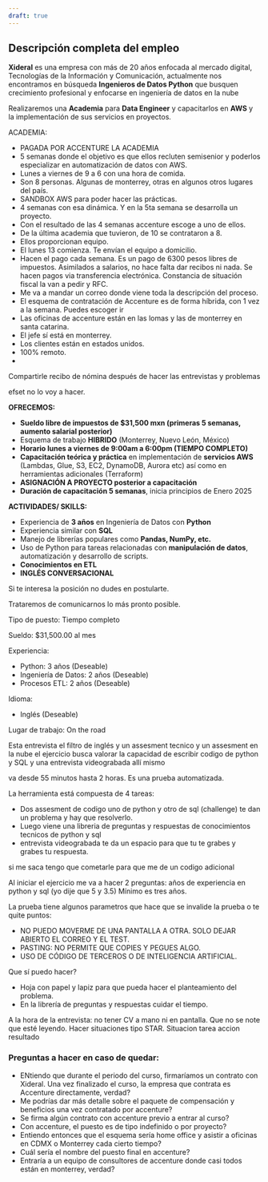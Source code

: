 ```yaml
---
draft: true
---
```

## Descripción completa del empleo

**Xideral** es una empresa con más de 20 años enfocada al mercado digital, Tecnologías de la Información y Comunicación, actualmente nos encontramos en búsqueda **Ingenieros de Datos Python** que busquen crecimiento profesional y enfocarse en ingeniería de datos en la nube

Realizaremos una **Academia** para **Data Engineer** y capacitarlos en **AWS** y la implementación de sus servicios en proyectos.

ACADEMIA: 
- PAGADA POR ACCENTURE LA ACADEMIA
- 5 semanas donde el objetivo es que ellos recluten semisenior y poderlos especializar en automatización de datos con AWS. 
- Lunes a viernes de 9 a 6 con una hora de comida.
- Son 8 personas. Algunas de monterrey, otras en algunos otros lugares del país. 
- SANDBOX AWS para poder hacer las prácticas. 
- 4 semanas con esa dinámica. Y en la 5ta semana se desarrolla un proyecto. 
- Con el resultado de las 4 semanas accenture escoge a uno de ellos. 
- De la última academia que tuvieron, de 10 se contrataron a 8. 
- Ellos proporcionan equipo. 
- El lunes 13 comienza. Te envían el equipo a domicilio. 
- Hacen el pago cada semana. Es un pago de 6300 pesos libres de impuestos. Asimilados a salarios, no hace falta dar recibos ni nada. Se hacen pagos via transferencia electrónica. Constancia de situación fiscal la van a pedir y RFC. 
- Me va a mandar un correo donde viene toda la descripción del proceso. 
- El esquema de contratación de Accenture es de forma híbrida, con 1 vez a la semana. Puedes escoger ir 
- Las oficinas de accenture están en las lomas y las de monterrey en santa catarina. 
- El jefe sí está en monterrey. 
- Los clientes están en estados unidos. 
- 100% remoto. 
- 

Compartirle recibo de nómina después de hacer las entrevistas y problemas

efset no lo voy a hacer. 



**OFRECEMOS:**

- **Sueldo libre de impuestos de $31,500 mxn (primeras 5 semanas, aumento salarial posterior)**
- Esquema de trabajo **HIBRIDO** (Monterrey, Nuevo León, México)
- **Horario lunes a viernes de 9:00am a 6:00pm (TIEMPO COMPLETO)**
- **Capacitación teórica y práctica** en implementación de **servicios AWS** (Lambdas, Glue, S3, EC2, DynamoDB, Aurora etc) así como en herramientas adicionales (Terraform)
- **ASIGNACIÓN A PROYECTO posterior a capacitación**
- **Duración de capacitación 5 semanas**, inicia principios de Enero 2025

**ACTIVIDADES/ SKILLS:**

- Experiencia de **3 años** en Ingeniería de Datos con **Python**
- Experiencia similar con **SQL**
- Manejo de librerías populares como **Pandas, NumPy, etc.**
- Uso de Python para tareas relacionadas con **manipulación de datos**, automatización y desarrollo de scripts.
- **Conocimientos en ETL**
- **INGLÉS CONVERSACIONAL**

Si te interesa la posición no dudes en postularte.

Trataremos de comunicarnos lo más pronto posible.

Tipo de puesto: Tiempo completo

Sueldo: $31,500.00 al mes

Experiencia:

- Python: 3 años (Deseable)
- Ingeniería de Datos: 2 años (Deseable)
- Procesos ETL: 2 años (Deseable)

Idioma:

- Inglés (Deseable)

Lugar de trabajo: On the road




Esta entrevista el filtro de inglés 
y un assesment tecnico y un assesment en la nube
el ejercicio busca valorar la capacidad de escribir codigo de python y SQL y una entrevista videograbada allí mismo 

va desde 55 minutos hasta 2 horas. Es una prueba automatizada. 


La herramienta está compuesta de 4 tareas: 
- Dos assesment de codigo uno de python y otro de sql (challenge) te dan un problema y hay que resolverlo. 
- Luego viene una libreria de preguntas y respuestas de conocimientos tecnicos de python y sql 
- entrevista videograbada te da un espacio para que tu te grabes y grabes tu respuesta. 

si me saca tengo que cometarle para que me de un codigo adicional 

Al iniciar el ejercicio me va a hacer 2 preguntas: 
años de experiencia en python y sql (yo dije que 5 y 3.5) Mínimo es tres años. 

La prueba tiene algunos parametros que hace que se invalide la prueba o te quite puntos: 
- NO PUEDO MOVERME DE UNA PANTALLA A OTRA. SOLO DEJAR ABIERTO EL CORREO Y EL TEST. 
- PASTING: NO PERMITE QUE COPIES Y PEGUES ALGO. 
- USO DE CÓDIGO DE TERCEROS O DE INTELIGENCIA ARTIFICIAL. 

Que sí puedo hacer? 
- Hoja con papel y lapiz para que pueda hacer el planteamiento del problema. 
- En la librería de preguntas y respuestas cuidar el tiempo. 

A la hora de la entrevista: no tener CV a mano ni en pantalla. Que no se note que esté leyendo. 
Hacer situaciones tipo STAR. Situacion tarea accion resultado






### Preguntas a hacer en caso de quedar:

- ENtiendo que durante el periodo del curso, firmaríamos un contrato con Xideral. Una vez finalizado el curso, la empresa que contrata es Accenture directamente, verdad?
- Me podrías dar más detalle sobre el paquete de compensación y beneficios una vez contratado por accenture?
- Se firma algún contrato con accenture previo a entrar al curso? 
- Con accenture, el puesto es de tipo indefinido o por proyecto?
- Entiendo entonces que el esquema sería home office y asistir a oficinas en CDMX o Monterrey cada cierto tiempo?
- Cuál sería el nombre del puesto final en accenture?
- Entraría a un equipo de consultores de accenture donde casi todos están en monterrey, verdad?